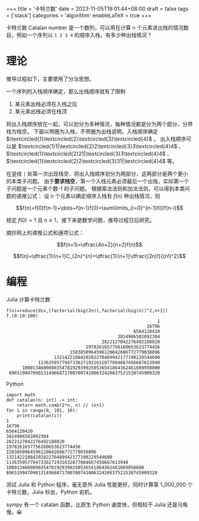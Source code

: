 +++
title = '卡特兰数'
date = 2023-11-05T19:01:44+08:00
draft = false
tags = ['stack']
categories = 'algorithm'
enableLaTeX = true
+++

卡特兰数 Catalan number 是一个数列，可以用在计算 n 个元素进出栈的情况数目。例如一个序列以 `1 2 3 4` 的顺序入栈，有多少种出栈情况？


<!--more-->

# 理论

推导过程如下，主要使用了分治思想。

一个序列的入栈顺序确定，那么出栈顺序就有了限制

1. 某元素出栈必须在入栈之后
2. 某元素出栈必须在栈顶

将出入栈顺序放在一起，可以划分为多种情况，每种情况都是分为两个部分，分界线为栈空。
下面以带圈为入栈，不带圈为出栈说明，入栈顺序确定
$\textcircled{1}\textcircled{2}\textcircled{3}\textcircled{4}$
，
出入栈顺序可以是
$\textcircled{1}1|\textcircled{2}2\textcircled{3}3\textcircled{4}4$
、
$\textcircled{1}\textcircled{2}21|\textcircled{3}3\textcircled{4}4$
、
$\textcircled{1}\textcircled{2}2\textcircled{3}31|\textcircled{4}4$
等。

在竖线 `|` 处第一次出现栈空，将出入栈顺序划分为两部分，这两部分是两个更小的本类子问题。
由于**要求栈空**，第一个入栈元素必须最后一个出栈，实际第一个子问题是一个元素个数-1 的子问题。
根据乘法法则和加法法则，可以得到本类问题的递推公式：
设 $n$ 个元素以确定顺序入栈有 $f(n)$ 种出栈情况，则

$$f(n)=f(0)f(n-1)+\dots+f(n-1)f(0)=\sum\limits_{i=0}^{n-1}f(i)f(n-i)$$

规定 $f(0)=1$ 且 $n\ge1$，接下来是数学问题，推导过程日后研究。

摘抄网上的递推公式和通项公式：

$$f(n+1)=\dfrac{4n+2}{n+2}f(n)$$

$$f(n)=\dfrac{1}{n+1}C_{2n}^{n}=\dfrac{1}{n+1}\dfrac{(2n)!}{(n!)^2}$$

# 编程

Julia 计算卡特兰数

```
f(n)=reduce(div,[factorial(big(2n)),factorial(big(n))^2,n+1])
f.(0:10:100)
                                                         1
                                                     16796
                                                6564120420
                                          3814986502092304
                                    2622127042276492108820
                              1978261657756160653623774456
                        1583850964596120042686772779038896
                  1321422108420282270489942177190229544600
            1136359577947336271931632877004667456667613940
      1000134600800354781929399250536541864362461089950800
 896519947090131496687170070074100632420837521538745909320
```

Python

```
import math
def catalan(n: int) -> int:
	return math.comb(2*n, n) // (n+1)
for i in range(0, 101, 10):
	print(catalan(i))
1
16796
6564120420
3814986502092304
2622127042276492108820
1978261657756160653623774456
1583850964596120042686772779038896
1321422108420282270489942177190229544600
1136359577947336271931632877004667456667613940
1000134600800354781929399250536541864362461089950800
896519947090131496687170070074100632420837521538745909320
```

测试 Julia 和 Python 程序，毫无意外 Julia 性能更好。同时计算第 1_000_000 个卡特兰数，Julia 秒出，Python 宕机。

sympy 有一个 catalan 函数，比原生 Python 速度快，但相较于 Julia 还是乌龟慢。😀
